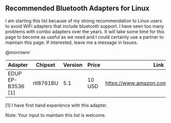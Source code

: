 ## Recommended Bluetooth Adapters for Linux

I am starting this list because of my strong recommendation to Linux
users to avoid WiFi adapters that include bluetooth support. I have seen
too many problems with combo adapters over the years. It will take some
time for this page to become as useful as we need and I could certainly
use a partner to maintain this page. If interested, leave me a message
in Issues.

@morrownr



| Adapter                           | Chipset   | Version | Price     | Link                                      |
|-----------------------------------|-----------|---------|-----------|-------------------------------------------|
| EDUP EP-B3536 [1]                 | rtl8761BU | 5.1     | 10 USD    | https://www.amazon.com/dp/B09KG7QQ5V      |


[1] I have first hand experience with this adapter.

Note: Your input to maintain this list is welcome.
